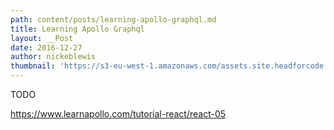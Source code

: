 ```yaml
---
path: content/posts/learning-apollo-graphql.md
title: Learning Apollo Graphql
layout: __Post
date: 2016-12-27
author: nickeblewis
thumbnail: 'https://s3-eu-west-1.amazonaws.com/assets.site.headforcode.com/icons/js.png'
---
```


TODO

https://www.learnapollo.com/tutorial-react/react-05